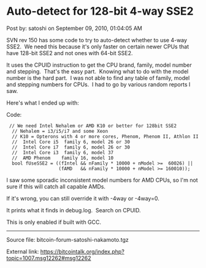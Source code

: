 # Auto-detect for 128-bit 4-way SSE2

Post by: satoshi on September 09, 2010, 01:04:05 AM

SVN rev 150 has some code to try to auto-detect whether to use 4-way SSE2. &nbsp;We need this because it's only faster on certain newer CPUs that have 128-bit SSE2 and not ones with 64-bit SSE2.

It uses the CPUID instruction to get the CPU brand, family, model number and stepping. &nbsp;That's the easy part. &nbsp;Knowing what to do with the model number is the hard part. &nbsp;I was not able to find any table of family, model and stepping numbers for CPUs. &nbsp;I had to go by various random reports I saw.

Here's what I ended up with:

Code:

```
 // We need Intel Nehalem or AMD K10 or better for 128bit SSE2
  // Nehalem = i3/i5/i7 and some Xeon
  // K10 = Opterons with 4 or more cores, Phenom, Phenom II, Athlon II
  //  Intel Core i5  family 6, model 26 or 30
  //  Intel Core i7  family 6, model 26 or 30
  //  Intel Core i3  family 6, model 37
  //  AMD Phenom    family 16, model 10
  bool fUseSSE2 = ((fIntel && nFamily * 10000 + nModel >=  60026) ||
                   (fAMD   && nFamily * 10000 + nModel >= 160010));
```

I saw some sporadic inconsistent model numbers for AMD CPUs, so I'm not sure if this will catch all capable AMDs.

If it's wrong, you can still override it with -4way or -4way=0.

It prints what it finds in debug.log. &nbsp;Search on CPUID.

This is only enabled if built with GCC.

---

Source file: bitcoin-forum-satoshi-nakamoto.tgz

External link: https://bitcointalk.org/index.php?topic=1007.msg12262#msg12262
